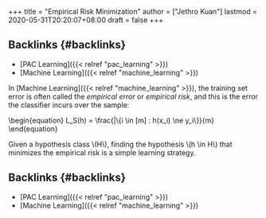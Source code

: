 +++
title = "Empirical Risk Minimization"
author = ["Jethro Kuan"]
lastmod = 2020-05-31T20:20:07+08:00
draft = false
+++

## Backlinks {#backlinks}

- [PAC Learning]({{< relref "pac_learning" >}})
- [Machine Learning]({{< relref "machine_learning" >}})

In [Machine Learning]({{< relref "machine_learning" >}}), the training set error is often called the
_empirical error_ or _empirical risk_, and this is the error the
classifier incurs over the sample:

\begin{equation}
L_S(h) = \frac{|\\{i \in [m] : h(x_i) \ne y_i\\}}{m}
\end{equation}

Given a hypothesis class \\(H\\), finding the hypothesis \\(h \in H\\) that
minimizes the empirical risk is a simple learning strategy.

## Backlinks {#backlinks}

- [PAC Learning]({{< relref "pac_learning" >}})
- [Machine Learning]({{< relref "machine_learning" >}})
